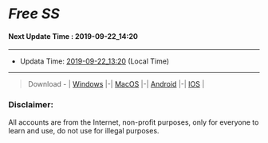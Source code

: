 
# *Free SS*

#### Next Update Time : 2019-09-22_14:20

---
* Updata Time: [2019-09-22_13:20](https://github.com/Geek-007/free-SS/blob/master/2019-09-22_13:20_FreeSS.txt) (Local Time)
---

> Download - | [Windows](https://github.com/shadowsocks/shadowsocks-windows/releases) |-| [MacOS](https://github.com/shadowsocks/shadowsocks-iOS/releases) |-| [Android](https://github.com/shadowsocks/shadowsocks-android/releases) |-| [IOS](https://itunes.apple.com/us/) |

### Disclaimer:
All accounts are from the Internet, non-profit purposes, only for everyone to learn and use, do not use for illegal purposes.
<br>
